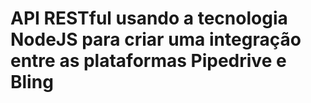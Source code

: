 # API RESTful usando a tecnologia NodeJS para criar uma integração entre as plataformas Pipedrive e Bling

